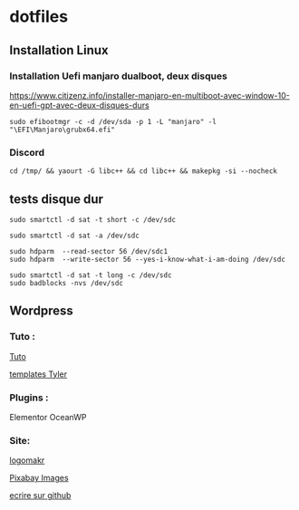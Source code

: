 # **dotfiles**

## Installation Linux

### Installation Uefi manjaro dualboot, deux disques

https://www.citizenz.info/installer-manjaro-en-multiboot-avec-window-10-en-uefi-gpt-avec-deux-disques-durs

```sudo efibootmgr -c -d /dev/sda -p 1 -L "manjaro" -l "\EFI\Manjaro\grubx64.efi" ```
 
### Discord

``` cd /tmp/ && yaourt -G libc++ && cd libc++ && makepkg -si --nocheck ```


## tests disque dur 

```
sudo smartctl -d sat -t short -c /dev/sdc

sudo smartctl -d sat -a /dev/sdc

sudo hdparm  --read-sector 56 /dev/sdc1
sudo hdparm  --write-sector 56 --yes-i-know-what-i-am-doing /dev/sdc

sudo smartctl -d sat -t long -c /dev/sdc
sudo badblocks -nvs /dev/sdc
 ```
 
 ## Wordpress
 
 
 
 
 
### Tuto :
 
   [Tuto](https://www.youtube.com/watch?v=2cbvZf1jIJM)
   
   [templates Tyler](http://www.tyler.com/)
   
   ### Plugins :
   
   Elementor
   OceanWP
   
   ### Site:
   
   [logomakr](https://logomakr.com/)
   
   [Pixabay Images](https://pixabay.com/)

 

 
  [ecrire sur github](https://help.github.com/articles/basic-writing-and-formatting-syntax/)

